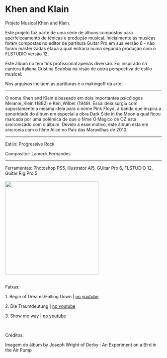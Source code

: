 # Khen and Klain
Projeto Musical Khen and Klain.

Este projeto faz parte de uma série de álbuns compostos para aperfeiçoamento de ténicas e produção musical. Inicialmente as musicas foram compostas no editor de partitura Guitar Pro em sua versão 6 - não foram masterizadas etapa a qual entraria numa segunda produção com o FLSTUDIO versão 12.

Este álbum no tem fins profissional apenas diversão. Foi inspirado na cantora italiana Cristina Scabbia na visão de outra perspectiva de estilo musical.

Nos arquivos incluem as partituras e o makingoff da arte.<br>

<hr>
<p>O nome Khen and Klain é baseado em dois importantes psicólogos Melanie_Klein (1882) e Ken_Wilber (1949). Essa ideia surgiu com supostamente a mesma ideia para o nome Pink Floyd, a banda que inspira a sonoridade do álbum em especial a obra Dark Side in the Moon a qual ficou marcada por uma polêmica de que o filme O Mágico de OZ esta sincronizado com o álbum. Devido a esse motivo, este álbum esta em sincronia com o filme Alice no País das Maravilhas de 2010.</p>



<hr>
<p>Estilo: Progressive Rock</p>
<p>Compositor: Lameck Fernandes</p>

<hr>
Ferramentas: Photoshop PS5, Illustrator AI5, GUitar Pro 6, FLSTUDIO 12, Guitar Rig Pro 5
<br><br>

<img src="https://preview.ibb.co/m9rSEQ/oficial_cover.jpg" width="300" height="300">
<br><br>
<p>Faixas: </p>
<p>1. Begin of Dreams/Falling Down | <a href="https://www.youtube.com/watch?v=F2MiRM6m9vQ&index=11&list=UUkaEQ4S6wiK-lWtjFEWEeCg">no youtube</a></p>
<p>2. Die Traumdeutung | <a href="https://www.youtube.com/watch?v=j6EfQiIQiUg&index=10&list=UUkaEQ4S6wiK-lWtjFEWEeCg">no youtube</a></p>
<p>3. Show me way | <a href="https://www.youtube.com/watch?v=StdSlAtefZA&index=9&list=UUkaEQ4S6wiK-lWtjFEWEeCg">no youtube</a></p>

<br>
<p>Créditos:</p>
<p>Imagem do álbum by Joseph Wright of Derby : An Experiment on a Bird in the Air Pump </p>

